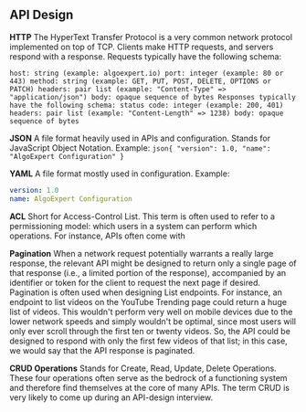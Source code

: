 ## API Design

**HTTP**
The HyperText Transfer Protocol is a very common network protocol implemented on top
of TCP. Clients make HTTP requests, and servers respond with a response.
Requests typically have the following schema:

`host: string (example: algoexpert.io)
port: integer (example: 80 or 443)
method: string (example: GET, PUT, POST, DELETE, OPTIONS or PATCH)
headers: pair list (example: "Content-Type" => "application/json")
body: opaque sequence of bytes
Responses typically have the following schema:
status code: integer (example: 200, 401)
headers: pair list (example: "Content-Length" => 1238)
body: opaque sequence of bytes`

**JSON**
A file format heavily used in APIs and configuration. Stands for JavaScript Object Notation.
Example:
`json{
 "version": 1.0,
 "name": "AlgoExpert Configuration"
}`

**YAML**
A file format mostly used in configuration. Example:
````yaml
version: 1.0
name: AlgoExpert Configuration
`````
**ACL**
Short for Access-Control List. This term is often used to refer to a permissioning model:
which users in a system can perform which operations. For instance, APIs often come with

**Pagination**
When a network request potentially warrants a really large response, the relevant API
might be designed to return only a single page of that response (i.e., a limited portion of
the response), accompanied by an identifier or token for the client to request the next
page if desired.
Pagination is often used when designing List endpoints. For instance, an endpoint to list
videos on the YouTube Trending page could return a huge list of videos. This wouldn't
perform very well on mobile devices due to the lower network speeds and simply wouldn't
be optimal, since most users will only ever scroll through the first ten or twenty videos. So,
the API could be designed to respond with only the first few videos of that list; in this case,
we would say that the API response is paginated.

**CRUD Operations**
Stands for Create, Read, Update, Delete Operations. These four operations often serve
as the bedrock of a functioning system and therefore find themselves at the core of many
APIs. The term CRUD is very likely to come up during an API-design interview.

